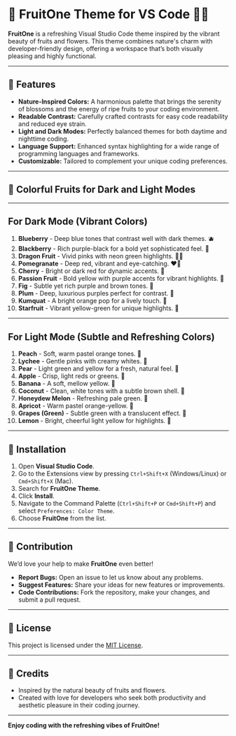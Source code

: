 # 🌸 FruitOne Theme for VS Code 🍇🍊

**FruitOne** is a refreshing Visual Studio Code theme inspired by the vibrant beauty of fruits and flowers. This theme combines nature's charm with developer-friendly design, offering a workspace that’s both visually pleasing and highly functional.

---
## 🌟 Features
- **Nature-Inspired Colors:** A harmonious palette that brings the serenity of blossoms and the energy of ripe fruits to your coding environment.
- **Readable Contrast:** Carefully crafted contrasts for easy code readability and reduced eye strain.
- **Light and Dark Modes:** Perfectly balanced themes for both daytime and nighttime coding.
- **Language Support:** Enhanced syntax highlighting for a wide range of programming languages and frameworks.
- **Customizable:** Tailored to complement your unique coding preferences.

---

## 🎨 Colorful Fruits for Dark and Light Modes
---
## **For Dark Mode (Vibrant Colors)**  
1. **Blueberry** - Deep blue tones that contrast well with dark themes. 🫐  
2. **Blackberry** - Rich purple-black for a bold yet sophisticated feel. 🍇  
3. **Dragon Fruit** - Vivid pinks with neon green highlights. 🐉🍈  
4. **Pomegranate** - Deep red, vibrant and eye-catching. ❤️‍🔥  
5. **Cherry** - Bright or dark red for dynamic accents. 🍒  
6. **Passion Fruit** - Bold yellow with purple accents for vibrant highlights. 🍈  
7. **Fig** - Subtle yet rich purple and brown tones. 🌰  
8. **Plum** - Deep, luxurious purples perfect for contrast. 🍇  
9. **Kumquat** - A bright orange pop for a lively touch. 🍊  
10. **Starfruit** - Vibrant yellow-green for unique highlights. 🌟  

---

## **For Light Mode (Subtle and Refreshing Colors)**  
1. **Peach** - Soft, warm pastel orange tones. 🍑  
2. **Lychee** - Gentle pinks with creamy whites. 🍒  
3. **Pear** - Light green and yellow for a fresh, natural feel. 🍐  
4. **Apple** - Crisp, light reds or greens. 🍏  
5. **Banana** - A soft, mellow yellow. 🍌  
6. **Coconut** - Clean, white tones with a subtle brown shell. 🥥  
7. **Honeydew Melon** - Refreshing pale green. 🍈  
8. **Apricot** - Warm pastel orange-yellow. 🍊  
9. **Grapes (Green)** - Subtle green with a translucent effect. 🍇  
10. **Lemon** - Bright, cheerful light yellow for highlights. 🍋  
---

## 🚀 Installation
1. Open **Visual Studio Code**.
2. Go to the Extensions view by pressing `Ctrl+Shift+X` (Windows/Linux) or `Cmd+Shift+X` (Mac).
3. Search for **FruitOne Theme**.
4. Click **Install**.
5. Navigate to the Command Palette (`Ctrl+Shift+P` or `Cmd+Shift+P`) and select `Preferences: Color Theme`.
6. Choose **FruitOne** from the list.

---

## 🥭 Contribution
We’d love your help to make **FruitOne** even better!
- **Report Bugs:** Open an issue to let us know about any problems.
- **Suggest Features:** Share your ideas for new features or improvements.
- **Code Contributions:** Fork the repository, make your changes, and submit a pull request.

---

## 📄 License
This project is licensed under the [MIT License](LICENSE).

---

## 🌸 Credits
- Inspired by the natural beauty of fruits and flowers.
- Created with love for developers who seek both productivity and aesthetic pleasure in their coding journey.

---

**Enjoy coding with the refreshing vibes of FruitOne!**
